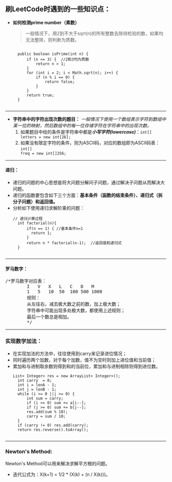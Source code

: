 ## 刷LeetCode时遇到的一些知识点：

* <strong>如何检测prime number（素数）</strong>
	
	> 一般情况下，用2到不大于sqrt(n)的所有整数去除待检验的数，如果均无法整除，则判断为质数。
	<pre><code>
	public boolean isPrime(int n) {
		if (n <= 3) {  //2和3均为质数
			return n > 1;
		}
		for (int i = 2; i < Math.sqrt(n); i++) {
			if (n % i == 0) {
				return false;
			}
		}
		return true;
	}
	</code></pre>

***	
* <strong>字符串中的字符出现次数的题目：</strong>
<em>一般情况下使用一个数组表示字符到数组中某一位的映射，然后数组中的每一位存储字符在字符串中的出现次数。</em></br>
	1. 如果题目中给的条件是字符串中都是<strong><em>小写字符(lowercase)</em></strong>：<code>int[] letters = new int[26];</code>
	2. 如果没有限定字符的条件，则为ASCII码，对应的数组即为ASCII码表：<code>int[] freq = new int[]256;</code>

***
#### 递归：
* 递归的问题的中心思想是将大问题分解问子问题，通过解决子问题从而解决大问题。
* 递归的函数要包含如下三个方面：<strong>基本条件（函数的结束条件）、递归式（拆分子问题）和返回值。</strong>
* 分析如下使用递归求解阶乘的问题：
	<pre><code>// 递归计算过程
	int factorial(n){
     	if(n == 1) { //基本条件n=1
          return 1;
    	}
     	return n * factorial(n-1);  //返回值和递归式 
	}
	</code></pre>
	
***
#### 罗马数字：
<pre>/*罗马数字对应表：
        I   V   X   L   C   D   M
        1   5   10  50  100 500 1000
        规则：
        从左往右，减去极大数之前的数，加上极大数；
        字符串中可能出现多处极大数，都使用上述规则；
        最后一个数总是相加。
        */</pre>

***
### 实现数学加法：
* 在实现加法的方法中，往往使用到carry来记录进位情况；
* 同时遍历两个加数，对于每个加数，值不为空时则加上进位值和当前值；
* 累加和与进制取余数则得到和的当前位，累加和与进制相除则得到进位数。
	<pre><code>List< Integer> res = new ArrayList< Integer>();
	int carry  = 0;
	int i = lenA - 1;
	int j = lenB - 1;
	while (i >= 0 ||j >= 0) {
		int sum = carry;
		if (i >= 0) sum += a[i--];
		if (j >= 0) sum += b[j--];
		res.add(sum % 10);
		carry = sum / 10;
	}
	if (carry != 0) res.add(carry);
	return res.reverse().toArray();
	</code></pre>
	
***
### Newton's Method:
Newton's Method可以用来解决求解平方根的问题。

* 迭代公式为：X(k+1) = 1/2 * (X(k) + (n / X(k)))。